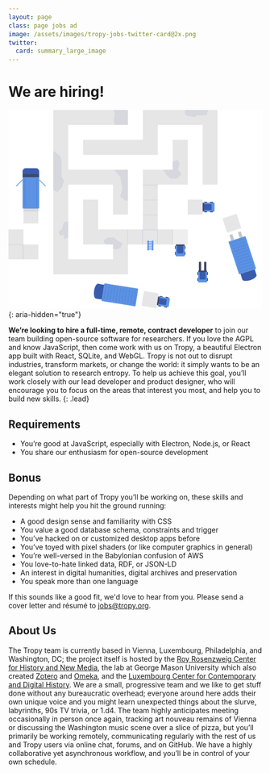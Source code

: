 ```yaml
---
layout: page
class: page jobs ad
image: /assets/images/tropy-jobs-twitter-card@2x.png
twitter:
  card: summary_large_image
---
```


# We are hiring!

![](/assets/images/jobs.svg){: aria-hidden="true"}

**We’re looking to hire a full-time, remote, contract developer** to join our
team building open-source software for researchers. If you love the AGPL and
know JavaScript, then come work with us on Tropy, a beautiful Electron app built
with React, SQLite, and WebGL. Tropy is not out to disrupt industries, transform
markets, or change the world: it simply wants to be an elegant solution to
research entropy. To help us achieve this goal, you’ll work closely with our
lead developer and product designer, who will encourage you to focus on the
areas that interest you most, and help you to build new skills.
{: .lead}

## Requirements
* You’re good at JavaScript, especially with Electron, Node.js, or React
* You share our enthusiasm for open-source development

## Bonus
Depending on what part of Tropy you’ll be working on, these skills and interests
might help you hit the ground running:

* A good design sense and familiarity with CSS
* You value a good database schema, constraints and trigger
* You’ve hacked on or customized desktop apps before
* You’ve toyed with pixel shaders (or like computer graphics in general)
* You’re well-versed in the Babylonian confusion of AWS
* You love-to-hate linked data, RDF, or JSON-LD
* An interest in digital humanities, digital archives and preservation
* You speak more than one language

If this sounds like a good fit, we'd love to hear from you. Please send a cover letter and résumé to [jobs@tropy.org](mailto:jobs@tropy.org?subject=Tropy%20Developer).

## About Us
The Tropy team is currently based in Vienna, Luxembourg, Philadelphia, and
Washington, DC; the project itself is hosted by the [Roy Rosenzweig Center for
History and New Media](https://rrchnm.org/), the lab at George Mason University
which also created [Zotero](https://zotero.org) and [Omeka](https://omeka.org),
and the [Luxembourg Center for Contemporary and Digital
History](https://www.c2dh.uni.lu/). We are a small, progressive team and we like
to get stuff done without any bureaucratic overhead; everyone around here adds
their own unique voice and you might learn unexpected things about the slurve,
labyrinths, 90s TV trivia, or 1.d4. The team highly anticipates meeting
occasionally in person once again, tracking art nouveau remains of Vienna or
discussing the Washington music scene over a slice of pizza, but you’ll
primarily be working remotely, communicating regularly with the rest of us and
Tropy users via online chat, forums, and on GitHub. We have a highly
collaborative yet asynchronous workflow, and you’ll be in control of your own
schedule.
